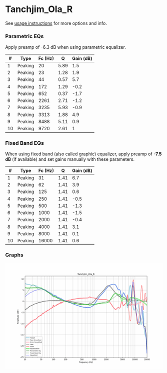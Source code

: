 # Tanchjim_Ola_R
See [usage instructions](https://github.com/jaakkopasanen/AutoEq#usage) for more options and info.

### Parametric EQs
Apply preamp of -6.3 dB when using parametric equalizer.

|   # | Type    |   Fc (Hz) |    Q |   Gain (dB) |
|-----|---------|-----------|------|-------------|
|   1 | Peaking |        20 | 5.89 |         1.5 |
|   2 | Peaking |        23 | 1.28 |         1.9 |
|   3 | Peaking |        44 | 0.57 |         5.7 |
|   4 | Peaking |       172 | 1.29 |        -0.2 |
|   5 | Peaking |       652 | 0.37 |        -1.7 |
|   6 | Peaking |      2261 | 2.71 |        -1.2 |
|   7 | Peaking |      3235 | 5.93 |        -0.9 |
|   8 | Peaking |      3313 | 1.88 |         4.9 |
|   9 | Peaking |      8488 | 5.11 |         0.9 |
|  10 | Peaking |      9720 | 2.61 |         1   |

### Fixed Band EQs
When using fixed band (also called graphic) equalizer, apply preamp of **-7.5 dB** (if available) and set gains manually with these parameters.

|   # | Type    |   Fc (Hz) |    Q |   Gain (dB) |
|-----|---------|-----------|------|-------------|
|   1 | Peaking |        31 | 1.41 |         6.7 |
|   2 | Peaking |        62 | 1.41 |         3.9 |
|   3 | Peaking |       125 | 1.41 |         0.6 |
|   4 | Peaking |       250 | 1.41 |        -0.5 |
|   5 | Peaking |       500 | 1.41 |        -1.3 |
|   6 | Peaking |      1000 | 1.41 |        -1.5 |
|   7 | Peaking |      2000 | 1.41 |        -0.4 |
|   8 | Peaking |      4000 | 1.41 |         3.1 |
|   9 | Peaking |      8000 | 1.41 |         0.1 |
|  10 | Peaking |     16000 | 1.41 |         0.6 |

### Graphs
![](./Tanchjim_Ola_R.png)
